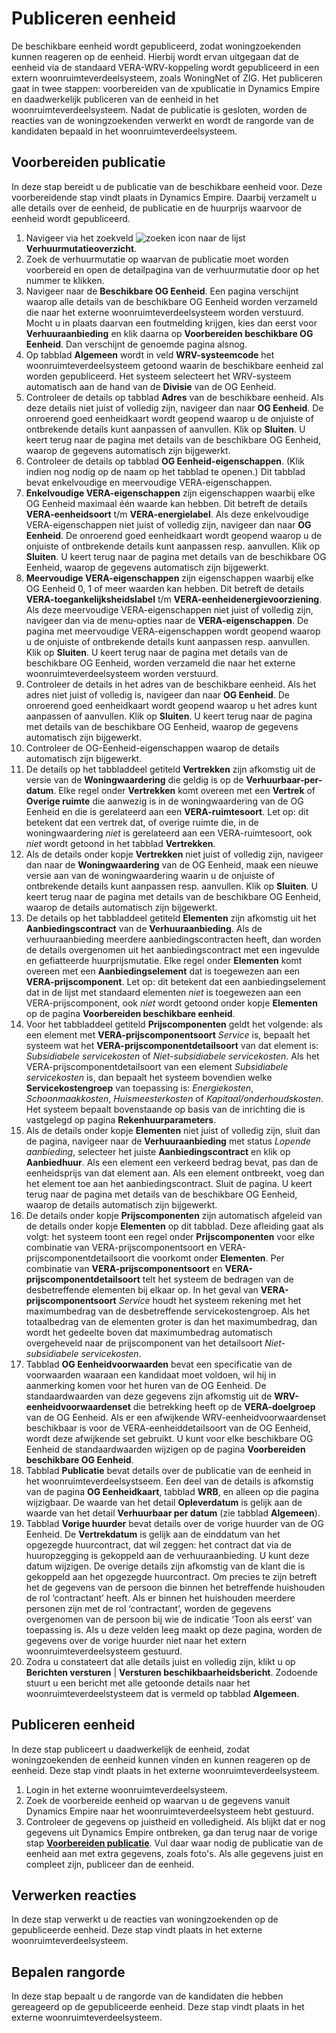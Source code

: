 # Publiceren eenheid

De beschikbare eenheid wordt gepubliceerd, zodat woningzoekenden kunnen reageren op de eenheid. Hierbij wordt ervan uitgegaan dat de eenheid via de standaard VERA-WRV-koppeling wordt gepubliceerd in een extern woonruimteverdeelsysteem, zoals WoningNet of ZIG.
Het publiceren gaat in twee stappen: voorbereiden van de xpublicatie in Dynamics Empire en daadwerkelijk publiceren van de eenheid in het woonruimteverdeelsysteem. Nadat de publicatie is gesloten, worden de reacties van de woningzoekenden verwerkt en wordt de rangorde van de kandidaten bepaald in het woonruimteverdeelsysteem.  


## Voorbereiden publicatie

In deze stap bereidt u de publicatie van de beschikbare eenheid voor. Deze voorbereidende stap vindt plaats in Dynamics Empire. Daarbij verzamelt u alle details over de eenheid, de publicatie en de huurprijs waarvoor de eenheid wordt gepubliceerd.

1. Navigeer via het zoekveld ![zoeken icon](/assets/images/zoeken.png "zoeken icon") naar de lijst **Verhuurmutatieoverzicht**.
2. Zoek de verhuurmutatie op waarvan de publicatie moet worden voorbereid en open de detailpagina van de verhuurmutatie door op het nummer te klikken.
3. Navigeer naar de **Beschikbare OG Eenheid**.  Een pagina verschijnt waarop alle details van de beschikbare OG Eenheid worden verzameld die naar het externe woonruimteverdeelsysteem worden verstuurd.  Mocht u in plaats daarvan een foutmelding krijgen, kies dan eerst voor **Verhuuraanbieding** en klik daarna op **Voorbereiden beschikbare OG Eenheid**.  Dan verschijnt de genoemde pagina alsnog.
4. Op tabblad **Algemeen** wordt in veld **WRV-systeemcode** het woonruimteverdeelsysteem getoond waarin de beschikbare eenheid zal worden gepubliceerd. Het systeem selecteert het WRV-systeem automatisch aan de hand van de **Divisie** van de OG Eenheid.
5. Controleer de details op tabblad **Adres** van de beschikbare eenheid. Als deze details niet juist of volledig zijn, navigeer dan naar **OG Eenheid**. De onroerend goed eenheidkaart wordt geopend waarop u de onjuiste of ontbrekende details kunt aanpassen of aanvullen. Klik op **Sluiten**. U keert terug naar de pagina met details van de beschikbare OG Eenheid, waarop de gegevens automatisch zijn bijgewerkt.
6. Controleer de details op tabblad **OG Eenheid-eigenschappen**.  (Klik indien nog nodig op de naam op het tabblad te openen.) Dit tabblad bevat enkelvoudige en meervoudige VERA-eigenschappen.
7. **Enkelvoudige VERA-eigenschappen** zijn eigenschappen waarbij elke OG Eenheid maximaal één waarde kan hebben. Dit betreft de details **VERA-eenheidsoort** t/m **VERA-energielabel**.  Als deze enkelvoudige VERA-eigenschappen niet juist of volledig zijn, navigeer dan naar **OG Eenheid**. De onroerend goed eenheidkaart wordt geopend waarop u de onjuiste of ontbrekende details kunt aanpassen resp. aanvullen. Klik op **Sluiten**. U keert terug naar de pagina met details van de beschikbare OG Eenheid, waarop de gegevens automatisch zijn bijgewerkt.
8. **Meervoudige VERA-eigenschappen** zijn eigenschappen waarbij elke OG Eenheid 0, 1 of meer waarden kan hebben. Dit betreft de details **VERA-toegankelijksheidslabel** t/m  **VERA-eenheidenergievoorziening**.  Als deze meervoudige VERA-eigenschappen niet juist of volledig zijn, navigeer dan via de menu-opties naar de **VERA-eigenschappen**. De pagina met meervoudige VERA-eigenschappen wordt geopend waarop u de onjuiste of ontbrekende details kunt aanpassen resp. aanvullen. Klik op **Sluiten**. U keert terug naar de pagina met details van de beschikbare OG Eenheid, worden verzameld die naar het externe woonruimteverdeelsysteem worden verstuurd.
9. Controleer de details in het adres van de beschikbare eenheid. Als het adres niet juist of volledig is, navigeer dan naar **OG Eenheid**. De onroerend goed eenheidkaart wordt geopend waarop u het adres kunt aanpassen of aanvullen. Klik op **Sluiten**. U keert terug naar de pagina met details van de beschikbare OG Eenheid, waarop de gegevens automatisch zijn bijgewerkt. 
10. Controleer de OG-Eenheid-eigenschappen waarop de details automatisch zijn bijgewerkt.
11. De details op het tabbladdeel getiteld **Vertrekken** zijn afkomstig uit de versie van de **Woningwaardering** die geldig is op de **Verhuurbaar-per-datum**. Elke regel onder **Vertrekken** komt overeen met een **Vertrek** of **Overige ruimte** die aanwezig is in de woningwaardering van de OG Eenheid en die is gerelateerd aan een **VERA-ruimtesoort**. Let op: dit betekent dat een vertrek dat, of overige ruimte die, in de woningwaardering *niet* is gerelateerd aan een VERA-ruimtesoort, ook *niet* wordt getoond in het tabblad **Vertrekken**.
12. Als de details onder kopje **Vertrekken** niet juist of volledig zijn, navigeer dan naar de **Woningwaardering** van de OG Eenheid, maak een nieuwe versie aan van de woningwaardering waarin u de onjuiste of ontbrekende details kunt aanpassen resp. aanvullen. Klik op **Sluiten**. U keert terug naar de pagina met details van de beschikbare OG Eenheid, waarop de details automatisch zijn bijgewerkt.
13. De details op het tabbladdeel getiteld **Elementen** zijn afkomstig uit het **Aanbiedingscontract** van de **Verhuuraanbieding**.  Als de verhuuraanbieding meerdere aanbiedingscontracten heeft, dan worden de details overgenomen uit het aanbiedingscontract met een ingevulde en gefiatteerde huurprijsmutatie. Elke regel onder **Elementen** komt overeen met een **Aanbiedingselement** dat is toegewezen aan een **VERA-prijscomponent**. Let op: dit betekent dat een aanbiedingselement dat in de lijst met standaard elementen *niet* is toegewezen aan een VERA-prijscomponent, ook *niet* wordt getoond onder kopje **Elementen** op de pagina **Voorbereiden beschikbare eenheid**.
14. Voor het tabbladdeel getiteld **Prijscomponenten** geldt het volgende: als een element met **VERA-prijscomponentsoort** *Service* is, bepaalt het systeem wat het **VERA-prijscomponentdetailsoort** van dat element is: *Subsidiabele servicekosten* of *Niet-subsidiabele servicekosten*. Als het VERA-prijscomponentdetailsoort van een element *Subsidiabele servicekosten* is, dan bepaalt het systeem bovendien welke **Servicekostengroep** van toepassing is: *Energiekosten*, *Schoonmaakkosten*, *Huismeesterkosten* of *Kapitaal/onderhoudskosten*. Het systeem bepaalt bovenstaande op basis van de inrichting die is vastgelegd op pagina **Rekenhuurparameters**.
15. Als de details onder kopje **Elementen** niet juist of volledig zijn, sluit dan de pagina, navigeer naar de **Verhuuraanbieding** met status *Lopende aanbieding*, selecteer het juiste **Aanbiedingscontract** en klik op **Aanbiedhuur**. Als een element een verkeerd bedrag bevat, pas dan de eenheidsprijs van dat element aan. Als een element ontbreekt, voeg dan het element toe aan het aanbiedingscontract. Sluit de pagina. U keert terug naar de pagina met details van de beschikbare OG Eenheid, waarop de details automatisch zijn bijgewerkt.
16. De details onder kopje **Prijscomponenten** zijn automatisch afgeleid van de details onder kopje **Elementen** op dit tabblad. Deze afleiding gaat als volgt: het systeem toont een regel onder **Prijscomponenten** voor elke combinatie van VERA-prijscomponentsoort en VERA-prijscomponentdetailsoort die voorkomt onder **Elementen**. Per combinatie van **VERA-prijscomponentsoort** en **VERA-prijscomponentdetailsoort** telt het systeem de bedragen van de desbetreffende elementen bij elkaar op. In het geval van **VERA-prijscomponentsoort** *Service* houdt het systeem rekening met het maximumbedrag van de desbetreffende servicekostengroep. Als het totaalbedrag van de elementen groter is dan het maximumbedrag, dan wordt het gedeelte boven dat maximumbedrag automatisch overgeheveld naar de prijscomponent van het detailsoort *Niet-subsidiabele servicekosten*.
17. Tabblad **OG Eenheidvoorwaarden** bevat een specificatie van de voorwaarden waaraan een kandidaat moet voldoen, wil hij in aanmerking komen voor het huren van de OG Eenheid. De standaardwaarden van deze gegevens zijn afkomstig uit de **WRV-eenheidvoorwaardenset** die betrekking heeft op de **VERA-doelgroep** van de OG Eenheid. Als er een afwijkende WRV-eenheidvoorwaardenset beschikbaar is voor de VERA-eenheiddetailsoort van de OG Eenheid, wordt deze afwijkende set gebruikt. U kunt voor elke beschikbare OG Eenheid de standaardwaarden wijzigen op de pagina **Voorbereiden beschikbare OG Eenheid**.
18. Tabblad **Publicatie** bevat details over de publicatie van de eenheid in het woonruimteverdeelsystseem. Een deel van de details is afkomstig van de pagina **OG Eenheidkaart**, tabblad **WRB**, en alleen op die pagina wijzigbaar. De waarde van het detail **Opleverdatum** is gelijk aan de waarde van het detail **Verhuurbaar per datum** (zie tabblad **Algemeen**).
19. Tabblad **Vorige huurder** bevat details over de vorige huurder van de OG Eenheid. De **Vertrekdatum** is gelijk aan de einddatum van het opgezegde huurcontract, dat wil zeggen: het contract dat via de huuropzegging is gekoppeld aan de verhuuraanbieding. U kunt deze datum wijzigen. De overige details zijn afkomstig van de klant die is gekoppeld aan het opgezegde huurcontract. Om precies te zijn betreft het de gegevens van de persoon die binnen het betreffende huishouden de rol ‘contractant’ heeft. Als er binnen het huishouden meerdere personen zijn met de rol ‘contractant’, worden de gegevens overgenomen van de persoon bij wie de indicatie ‘Toon als eerst’ van toepassing is.
Als u deze velden leeg maakt op deze pagina, worden de gegevens over de vorige huurder niet naar het extern woonruimteverdeelsysteem gestuurd.
20. Zodra u constateert dat alle details juist en volledig zijn, klikt u op **Berichten versturen** | **Versturen beschikbaarheidsbericht**.  Zodoende stuurt u een bericht met alle getoonde details naar het woonruimteverdeelstysteem dat is vermeld op tabblad **Algemeen**.  
 

## Publiceren eenheid 

In deze stap publiceert u daadwerkelijk de eenheid, zodat woningzoekenden de eenheid kunnen vinden en kunnen reageren op de eenheid. Deze stap vindt plaats in het externe woonruimteverdeelsysteem.  

1. Login in het externe woonruimteverdeelsysteem.
2. Zoek de voorbereide eenheid op waarvan u de gegevens vanuit Dynamics Empire naar het woonruimteverdeelsysteem hebt gestuurd.
3. Controleer de gegevens op juistheid en volledigheid. Als blijkt dat er nog gegevens uit Dynamics Empire ontbreken, ga dan terug naar de vorige stap **[Voorbereiden publicatie](#voorbereiden-publicatie)**. Vul daar waar nodig de publicatie van de eenheid aan met extra gegevens, zoals foto's. Als alle gegevens juist en compleet zijn, publiceer dan de eenheid.  


## Verwerken reacties  

In deze stap verwerkt u de reacties van woningzoekenden op de gepubliceerde eenheid. Deze stap vindt plaats in het externe woonruimteverdeelsysteem.


## Bepalen rangorde  

In deze stap bepaalt u de rangorde van de kandidaten die hebben gereageerd op de gepubliceerde eenheid. Deze stap vindt plaats in het externe woonruimteverdeelsysteem.
